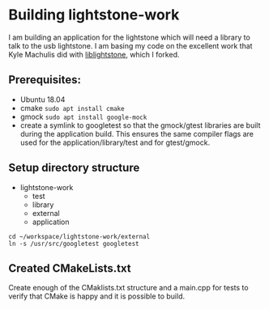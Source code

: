 # Building lightstone-work

I am building an application for the lightstone which will
need a library to talk to the usb lightstone. I am basing
my code on the excellent work that Kyle Machulis did with
[liblightstone](https://github.com/mtromp/liblightstone), which I forked.

## Prerequisites:

- Ubuntu 18.04
- cmake `sudo apt install cmake`
- gmock `sudo apt install google-mock`
- create a symlink to googletest so that the gmock/gtest libraries are built
  during the application build. This ensures the same compiler flags are used
  for the application/library/test and for gtest/gmock.

## Setup directory structure

- lightstone-work
  - test
  - library
  - external
  - application

```
cd ~/workspace/lightstone-work/external
ln -s /usr/src/googletest googletest
```

## Created CMakeLists.txt

Create enough of the CMaklists.txt structure and a main.cpp for tests to
verify that CMake is happy and it is possible to build.


